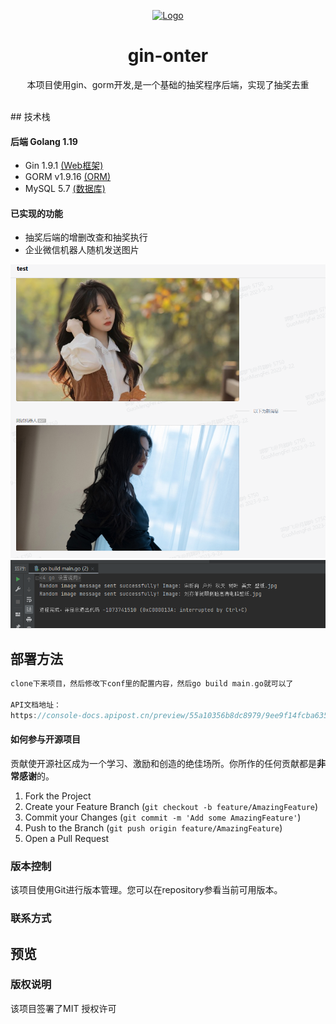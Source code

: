 <p align="center">
  <a href="https://github.com/qishu321/gin-onter">
    <img src="https://avatars.githubusercontent.com/u/95009146?s=400&u=0984e6a6a761fa007f6ad459abbb1ee9786424b8&v=4" alt="Logo" width="180" height="180">
  </a>

  <h1 align="center">gin-onter</h1>
  <p align="center">
   本项目使用gin、gorm开发,是一个基础的抽奖程序后端，实现了抽奖去重
    <br />
     <br />
  </p>
## 技术栈

#### 后端 Golang 1.19

- Gin 1.9.1             [(Web框架)](https://gin-gonic.com/zh-cn/)
- GORM v1.9.16     [(ORM)](https://gorm.io/zh_CN/)
- MySQL 5.7             [(数据库)](https://www.mysql.com/)


#### 已实现的功能
- 抽奖后端的增删改查和抽奖执行
- 企业微信机器人随机发送图片

![img_1.png](img_1.png)
![img_2.png](img_2.png)

## 部署方法


```go
clone下来项目，然后修改下conf里的配置内容，然后go build main.go就可以了

API文档地址：
https://console-docs.apipost.cn/preview/55a10356b8dc8979/9ee9f14fcba63590
```

#### 如何参与开源项目

贡献使开源社区成为一个学习、激励和创造的绝佳场所。你所作的任何贡献都是**非常感谢**的。


1. Fork the Project
2. Create your Feature Branch (`git checkout -b feature/AmazingFeature`)
3. Commit your Changes (`git commit -m 'Add some AmazingFeature'`)
4. Push to the Branch (`git push origin feature/AmazingFeature`)
5. Open a Pull Request

### 版本控制

该项目使用Git进行版本管理。您可以在repository参看当前可用版本。

### 联系方式
## 预览




### 版权说明

该项目签署了MIT 授权许可

